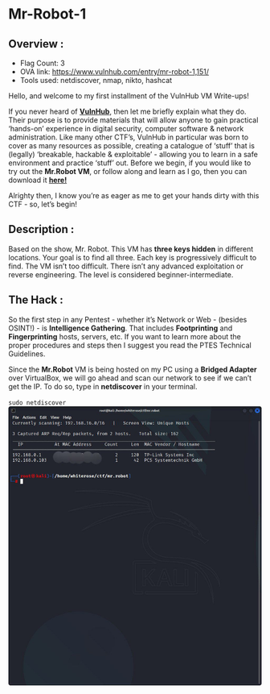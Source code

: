 # Mr-Robot-1

## Overview :
- Flag Count: 3
- OVA link: https://www.vulnhub.com/entry/mr-robot-1,151/
- Tools used: netdiscover, nmap, nikto, hashcat

Hello, and welcome to my first installment of the VulnHub VM Write-ups!

If you never heard of **[VulnHub](https://www.vulnhub.com/entry/mr-robot-1,151/)**, then let me briefly explain what they do. Their purpose is to provide materials that will allow anyone to gain practical ‘hands-on’ experience in digital security, computer software & network administration. Like many other CTF’s, VulnHub in particular was born to cover as many resources as possible, creating a catalogue of ‘stuff’ that is (legally) ‘breakable, hackable & exploitable’ - allowing you to learn in a safe environment and practice ‘stuff’ out.
Before we begin, if you would like to try out the **Mr.Robot VM**, or follow along and learn as I go, then you can download it **[here!](https://www.vulnhub.com/entry/mr-robot-1,151/)**

Alrighty then, I know you’re as eager as me to get your hands dirty with this CTF - so, let’s begin!

## Description :
Based on the show, Mr. Robot.
This VM has **three keys hidden** in different locations. Your goal is to find all three. Each key is progressively difficult to find.
The VM isn’t too difficult. There isn’t any advanced exploitation or reverse engineering. The level is considered beginner-intermediate.

## The Hack :
So the first step in any Pentest - whether it’s Network or Web - (besides OSINT!) - is **Intelligence Gathering**. That includes **Footprinting** and **Fingerprinting** hosts, servers, etc.
If you want to learn more about the proper procedures and steps then I suggest you read the PTES Technical Guidelines.

Since the **Mr.Robot** VM is being hosted on my PC using a **Bridged Adapter** over VirtualBox, we will go ahead and scan our network to see if we can’t get the IP. To do so, type in **netdiscover** in your terminal.

`sudo netdiscover`
![screenshot](images/1.jpg)
